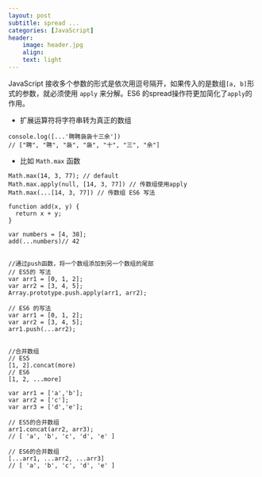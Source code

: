 ```yaml
---
layout: post
subtitle: spread ...
categories: [JavaScript]
header:
    image: header.jpg
    align:
    text: light
---
```


JavaScript 接收多个参数的形式是依次用逗号隔开，如果传入的是数组`[a, b]`形式的参数，就必须使用 `apply` 来分解。ES6 的spread操作符更加简化了`apply`的作用。

* 扩展运算符将字符串转为真正的数组

```
console.log([...'聘聘袅袅十三余']) 
// ["聘", "聘", "袅", "袅", "十", "三", "余"]
```

* 比如 `Math.max` 函数

```
Math.max(14, 3, 77); // default
Math.max.apply(null, [14, 3, 77]) // 传数组使用apply
Math.max(...[14, 3, 77]) // 传数组 ES6 写法
```

```
function add(x, y) {
  return x + y;
}
 
var numbers = [4, 38];
add(...numbers)// 42


//通过push函数，将一个数组添加到另一个数组的尾部
// ES5的 写法
var arr1 = [0, 1, 2];
var arr2 = [3, 4, 5];
Array.prototype.push.apply(arr1, arr2);
 
// ES6 的写法
var arr1 = [0, 1, 2];
var arr2 = [3, 4, 5];
arr1.push(...arr2);


//合并数组
// ES5
[1, 2].concat(more)
// ES6
[1, 2, ...more]
 
var arr1 = ['a','b'];
var arr2 = ['c'];
var arr3 = ['d','e'];
 
// ES5的合并数组
arr1.concat(arr2, arr3);
// [ 'a', 'b', 'c', 'd', 'e' ]
 
// ES6的合并数组
[...arr1, ...arr2, ...arr3]
// [ 'a', 'b', 'c', 'd', 'e' ]
```

